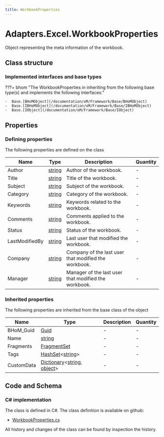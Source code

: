 ```yaml
---
title: WorkbookProperties
---
```


# Adapters.Excel.WorkbookProperties

Object representing the meta information of the workbook.

## Class structure

### Implemented interfaces and base types

???+ bhom "The WorkbookProperties in inheriting from the following base type(s) and implements the following interfaces:"

    -  Base.[BHoMObject](/documentation/oM/Framework/Base/BHoMObject)
    -  Base.[IBHoMObject](/documentation/oM/Framework/Base/IBHoMObject)
    -  Base.[IObject](/documentation/oM/Framework/Base/IObject)


## Properties



### Defining properties

The following properties are defined on the class

| Name             | Type             | Description      | Quantity         |
|------------------|------------------|------------------|------------------|
| Author | [string](https://learn.microsoft.com/en-us/dotnet/api/System.String?view=netstandard-2.0) | Author of the workbook. | - |
| Title | [string](https://learn.microsoft.com/en-us/dotnet/api/System.String?view=netstandard-2.0) | Title of the workbook. | - |
| Subject | [string](https://learn.microsoft.com/en-us/dotnet/api/System.String?view=netstandard-2.0) | Subject of the workbook. | - |
| Category | [string](https://learn.microsoft.com/en-us/dotnet/api/System.String?view=netstandard-2.0) | Category of the workbook. | - |
| Keywords | [string](https://learn.microsoft.com/en-us/dotnet/api/System.String?view=netstandard-2.0) | Keywords related to the workbook. | - |
| Comments | [string](https://learn.microsoft.com/en-us/dotnet/api/System.String?view=netstandard-2.0) | Comments applied to the workbook. | - |
| Status | [string](https://learn.microsoft.com/en-us/dotnet/api/System.String?view=netstandard-2.0) | Status of the workbook. | - |
| LastModifiedBy | [string](https://learn.microsoft.com/en-us/dotnet/api/System.String?view=netstandard-2.0) | Last user that modified the workbook. | - |
| Company | [string](https://learn.microsoft.com/en-us/dotnet/api/System.String?view=netstandard-2.0) | Company of the last user that modified the workbook. | - |
| Manager | [string](https://learn.microsoft.com/en-us/dotnet/api/System.String?view=netstandard-2.0) | Manager of the last user that modified the workbook. | - |


### Inherited properties
The following properties are inherited from the base class of the object

| Name             | Type             | Description      | Quantity         |
|------------------|------------------|------------------|------------------|
| BHoM_Guid | [Guid](https://learn.microsoft.com/en-us/dotnet/api/System.Guid?view=netstandard-2.0) | - | - |
| Name | [string](https://learn.microsoft.com/en-us/dotnet/api/System.String?view=netstandard-2.0) | - | - |
| Fragments | [FragmentSet](/documentation/oM/Framework/Base/FragmentSet) | - | - |
| Tags | [HashSet](https://learn.microsoft.com/en-us/dotnet/api/System.Collections.Generic.HashSet-1?view=netstandard-2.0)&lt;[string](https://learn.microsoft.com/en-us/dotnet/api/System.String?view=netstandard-2.0)&gt; | - | - |
| CustomData | [Dictionary](https://learn.microsoft.com/en-us/dotnet/api/System.Collections.Generic.Dictionary-2?view=netstandard-2.0)&lt;[string](https://learn.microsoft.com/en-us/dotnet/api/System.String?view=netstandard-2.0), [object](https://learn.microsoft.com/en-us/dotnet/api/System.Object?view=netstandard-2.0)&gt; | - | - |


## Code and Schema

### C# implementation

The class is defined in C#. The class definition is available on github:

- [WorkbookProperties.cs](https://github.com/BHoM/Excel_Toolkit/blob/develop/Excel_oM/ClosedXML/WorkbookProperties.cs)

All history and changes of the class can be found by inspection the history.

